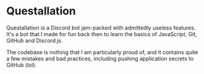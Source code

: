 # Questallation

Questallation is a Discord bot jam-packed with admittedly useless features. It's a bot that I made for fun back then to learn the basics of JavaScript, Git, GitHub and Discord.js.

The codebase is nothing that I am particularly proud of, and it contains quite a few mistakes and bad practices, including pushing application secrets to GitHub (lol).